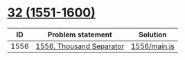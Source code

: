 # [32 (1551-1600)](https://leetcode.com/problemset/all/#page-32)


| ID   | Problem statement                                                             | Solution                     |
|------|-------------------------------------------------------------------------------|------------------------------|
| 1556 | [1556. Thousand Separator](https://leetcode.com/problems/thousand-separator/) | [1556/main.js](1556/main.js) |

